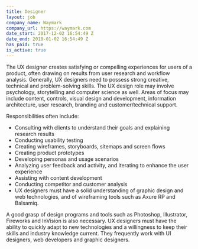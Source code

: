 ```yaml
---
title: Designer
layout: job
company_name: Waymark
company_url: https://waymark.com
date_start: 2017-12-02 16:54:49 Z
date_end: 2018-01-02 16:54:49 Z
has_paid: true
is_active: true
---
```


The UX designer creates satisfying or compelling experiences for users of a product, often drawing on results from user research and workflow analysis. Generally, UX designers need to possess strong creative, technical and problem-solving skills. The UX design role may involve psychology, storytelling and computer science as well. Areas of focus may include content, controls, visual design and development, information architecture, user research, branding and customer/technical support.

Responsibilities often include:

 * Consulting with clients to understand their goals and explaining research results
 * Conducting usability testing
 * Creating wireframes, storyboards, sitemaps and screen flows
 * Creating product prototypes
 * Developing personas and usage scenarios
 * Analyzing user feedback and activity, and iterating to enhance the user experience
 * Assisting with content development
 * Conducting competitor and customer analysis
 * UX designers must have a solid understanding of graphic design and web technologies, and of wireframing tools such as Axure RP and Balsamiq. 

 A good grasp of design programs and tools such as Photoshop, Illustrator, Fireworks and InVision is also necessary. UX designers must have the ability to quickly adapt to new technologies and a willingness to keep their skills and industry knowledge current. They frequently work with UI designers, web developers and graphic designers.
